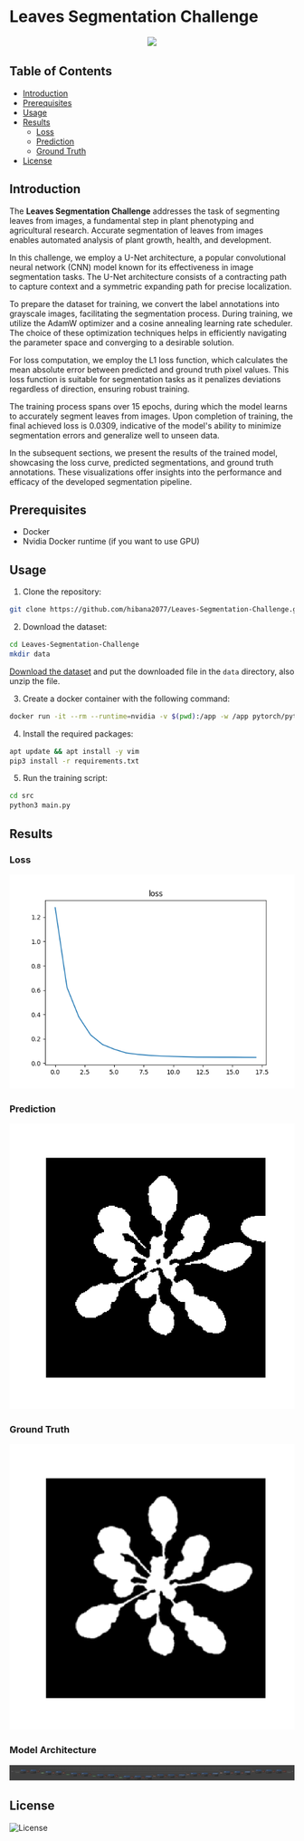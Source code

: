 # Leaves Segmentation Challenge

<p align="center">
    <img src="https://skillicons.dev/icons?i=pytorch,py,docker" /><br>
</p>

## Table of Contents

- [Introduction](#introduction)
- [Prerequisites](#prerequisites)
- [Usage](#usage)
- [Results](#results)
  - [Loss](#loss)
  - [Prediction](#prediction)
  - [Ground Truth](#ground-truth)
- [License](#license)

## Introduction

The **Leaves Segmentation Challenge** addresses the task of segmenting leaves from images, a fundamental step in plant phenotyping and agricultural research. Accurate segmentation of leaves from images enables automated analysis of plant growth, health, and development.

In this challenge, we employ a U-Net architecture, a popular convolutional neural network (CNN) model known for its effectiveness in image segmentation tasks. The U-Net architecture consists of a contracting path to capture context and a symmetric expanding path for precise localization.

To prepare the dataset for training, we convert the label annotations into grayscale images, facilitating the segmentation process. During training, we utilize the AdamW optimizer and a cosine annealing learning rate scheduler. The choice of these optimization techniques helps in efficiently navigating the parameter space and converging to a desirable solution.

For loss computation, we employ the L1 loss function, which calculates the mean absolute error between predicted and ground truth pixel values. This loss function is suitable for segmentation tasks as it penalizes deviations regardless of direction, ensuring robust training.

The training process spans over 15 epochs, during which the model learns to accurately segment leaves from images. Upon completion of training, the final achieved loss is 0.0309, indicative of the model's ability to minimize segmentation errors and generalize well to unseen data.

In the subsequent sections, we present the results of the trained model, showcasing the loss curve, predicted segmentations, and ground truth annotations. These visualizations offer insights into the performance and efficacy of the developed segmentation pipeline.

## Prerequisites

- Docker
- Nvidia Docker runtime (if you want to use GPU)

## Usage

1. Clone the repository:

```bash
git clone https://github.com/hibana2077/Leaves-Segmentation-Challenge.git
```

2. Download the dataset:

```bash
cd Leaves-Segmentation-Challenge
mkdir data
```

[Download the dataset](https://drive.google.com/file/d/1d-v1maWOpt0U4pY7NrMo2K3z7Xm_2xRv/view?usp=sharing) and put the downloaded file in the `data` directory, also unzip the file.

3. Create a docker container with the following command:

```bash
docker run -it --rm --runtime=nvidia -v $(pwd):/app -w /app pytorch/pytorch:2.2.0-cuda12.1-cudnn8-runtime
```

4. Install the required packages:

```bash
apt update && apt install -y vim
pip3 install -r requirements.txt
```

5. Run the training script:

```bash
cd src
python3 main.py
```

## Results

### Loss

![Loss](./plot/loss.png)

### Prediction

![Prediction](./plot/pred.png)

### Ground Truth

![Ground Truth](./plot/label.png)

### Model Architecture

![Model Architecture](./plot/model.png)

## License

![License](https://img.shields.io/github/license/hibana2077/Leaves-Segmentation-Challenge)